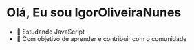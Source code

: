 # Olá, Eu sou IgorOliveiraNunes
- 🌱 Estudando JavaScript 
- 💞️ Com objetivo de aprender e contribuir com o comunidade  

